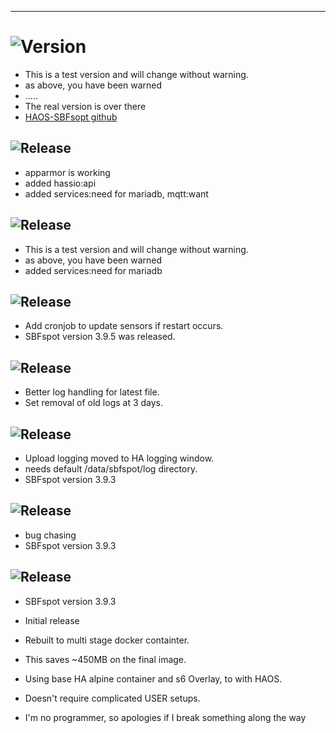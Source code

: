 ---

<!-- [Changelog keeping](https://developers.home-assistant.io/docs/add-ons/presentation#keeping-a-changelog) -->

# ![Version](https://img.shields.io/badge/dynamic/yaml?label=Version&query=%24.version&url=https%3A%2F%2Fraw.githubusercontent.com%2Fhabuild%2Fhassio%2Fmain%2Fether-sbfspot%2Fconfig.yaml)

- This is a test version and will change without warning.
- as above, you have been warned
- .....
- The real version is over there
- [HAOS-SBFsopt github](https://github.com/habuild/hassio-addons/tree/main/haos-sbfspot)

## ![Release][release-shield-2022-7-4]

[release-shield-2022-7-4]: https://img.shields.io/badge/version-2022.7.4-blue.svg

- apparmor is working
- added hassio:api
- added services:need for mariadb, mqtt:want

## ![Release][release-shield-2022-7-3]

[release-shield-2022-7-3]: https://img.shields.io/badge/version-2022.7.3-blue.svg

- This is a test version and will change without warning.
- as above, you have been warned
- added services:need for mariadb

## ![Release][release-shield-2022-3-5]

[release-shield-2022-3-5]: https://img.shields.io/badge/version-2022.3.5-blue.svg

- Add cronjob to update sensors if restart occurs.
- SBFspot version 3.9.5 was released.

## ![Release][release-shield-2022-3-4]

[release-shield-2022-3-4]: https://img.shields.io/badge/version-2022.3.4-blue.svg

- Better log handling for latest file.
- Set removal of old logs at 3 days.

## ![Release][release-shield-2022-3-3]

[release-shield-2022-3-3]: https://img.shields.io/badge/version-2022.3.3-blue.svg

- Upload logging moved to HA logging window.
- needs default /data/sbfspot/log directory.
- SBFspot version 3.9.3

## ![Release][release-shield-2022-3-2]

[release-shield-2022-3-2]: https://img.shields.io/badge/version-2022.3.2-blue.svg

- bug chasing
- SBFspot version 3.9.3

## ![Release][release-shield]

[release-shield]: https://img.shields.io/badge/version-2022.3.1-blue.svg

- SBFspot version 3.9.3
- Initial release
- Rebuilt to multi stage docker containter.
- This saves ~450MB on the final image.
- Using base HA alpine container and s6 Overlay, to with HAOS.
- Doesn't require complicated USER setups.

- I'm no programmer, so apologies if I break something along the way
